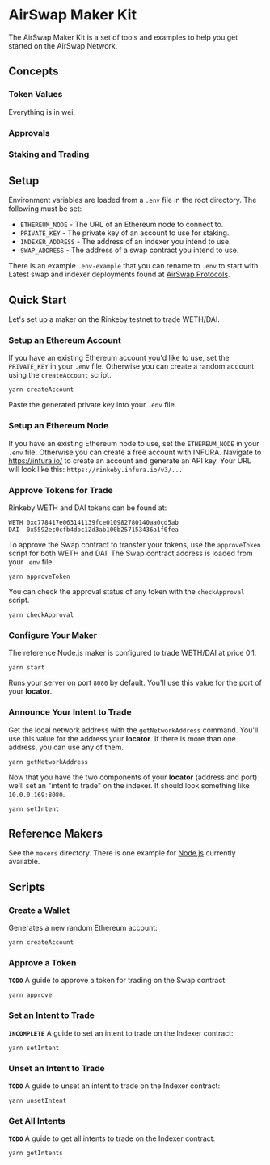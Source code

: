 # AirSwap Maker Kit

The AirSwap Maker Kit is a set of tools and examples to help you get started on the AirSwap Network.

## Concepts

### Token Values

Everything is in wei.

### Approvals

### Staking and Trading

## Setup

Environment variables are loaded from a `.env` file in the root directory. The following must be set:

- `ETHEREUM_NODE` - The URL of an Ethereum node to connect to.
- `PRIVATE_KEY` - The private key of an account to use for staking.
- `INDEXER_ADDRESS` - The address of an indexer you intend to use.
- `SWAP_ADDRESS` - The address of a swap contract you intend to use.

There is an example `.env-example` that you can rename to `.env` to start with. Latest swap and indexer deployments found at [AirSwap Protocols](https://github.com/airswap/airswap-protocols).

## Quick Start

Let's set up a maker on the Rinkeby testnet to trade WETH/DAI.

### Setup an Ethereum Account

If you have an existing Ethereum account you'd like to use, set the `PRIVATE_KEY` in your `.env` file. Otherwise you can create a random account using the `createAccount` script.

```
yarn createAccount
```

Paste the generated private key into your `.env` file.

### Setup an Ethereum Node

If you have an existing Ethereum node to use, set the `ETHEREUM_NODE` in your `.env` file. Otherwise you can create a free account with INFURA. Navigate to https://infura.io/ to create an account and generate an API key. Your URL will look like this: `https://rinkeby.infura.io/v3/...`

### Approve Tokens for Trade

Rinkeby WETH and DAI tokens can be found at:

```
WETH 0xc778417e063141139fce010982780140aa0cd5ab
DAI  0x5592ec0cfb4dbc12d3ab100b257153436a1f0fea
```

To approve the Swap contract to transfer your tokens, use the `approveToken` script for both WETH and DAI. The Swap contract address is loaded from your `.env` file.

```
yarn approveToken
```

You can check the approval status of any token with the `checkApproval` script.

```
yarn checkApproval
```

### Configure Your Maker

The reference Node.js maker is configured to trade WETH/DAI at price 0.1.

```
yarn start
```

Runs your server on port `8080` by default. You'll use this value for the port of your **locator**.

### Announce Your Intent to Trade

Get the local network address with the `getNetworkAddress` command. You'll use this value for the address your **locator**. If there is more than one address, you can use any of them.

```
yarn getNetworkAddress
```

Now that you have the two components of your **locator** (address and port) we'll set an "intent to trade" on the indexer. It should look something like `10.0.0.169:8080`.

```
yarn setIntent
```

## Reference Makers

See the `makers` directory. There is one example for [Node.js](./makers/nodejs) currently available.

## Scripts

### Create a Wallet

Generates a new random Ethereum account:

```
yarn createAccount
```

### Approve a Token

**`TODO`** A guide to approve a token for trading on the Swap contract:

```
yarn approve
```

### Set an Intent to Trade

**`INCOMPLETE`** A guide to set an intent to trade on the Indexer contract:

```
yarn setIntent
```

### Unset an Intent to Trade

**`TODO`** A guide to unset an intent to trade on the Indexer contract:

```
yarn unsetIntent
```

### Get All Intents

**`TODO`** A guide to get all intents to trade on the Indexer contract:

```
yarn getIntents
```
